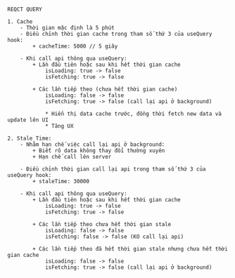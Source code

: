     REQCT QUERY

    1. Cache
        - Thời gian mặc định là 5 phút
        - Điều chỉnh thời gian cache trong tham số thứ 3 của useQuery hook:
            + cacheTime: 5000 // 5 giây

        - Khi call api thông qua useQuery:
            + Lần đầu tiên hoặc sau khi hết thời gian cache
                isLoading: true -> false
                isFetching: true -> false

            + Các lần tiếp theo (chưa hết thời gian cache)
                isLoading: false -> false
                isFetching: true -> false (call lại api ở background)

                * Hiển thị data cache trước, đồng thời fetch new data và update lên UI
                * Tăng UX

    2. Stale Time:
        - Nhằm hạn chế việc call lại api ở background:
            + Biết rõ data không thay đổi thường xuyên
            + Hạn chế call lên server

        - Điều chỉnh thời gian call lại api trong tham số thứ 3 của useQuery hook:
            + staleTime: 30000

        - Khi call api thông qua useQuery:
            + Lần đầu tiên hoặc sau khi hết thời gian cache
                isLoading: true -> false
                isFetching: true -> false

            + Các lần tiếp theo chưa hết thời gian stale
                isLoading: false -> false
                isFetching: false -> false (KO call lại api)

            + Các lần tiếp theo đã hết thời gian stale nhưng chưa hết thời gian cache
                isLoading: false -> false
                isFetching: true -> false (call lại api ở background)
